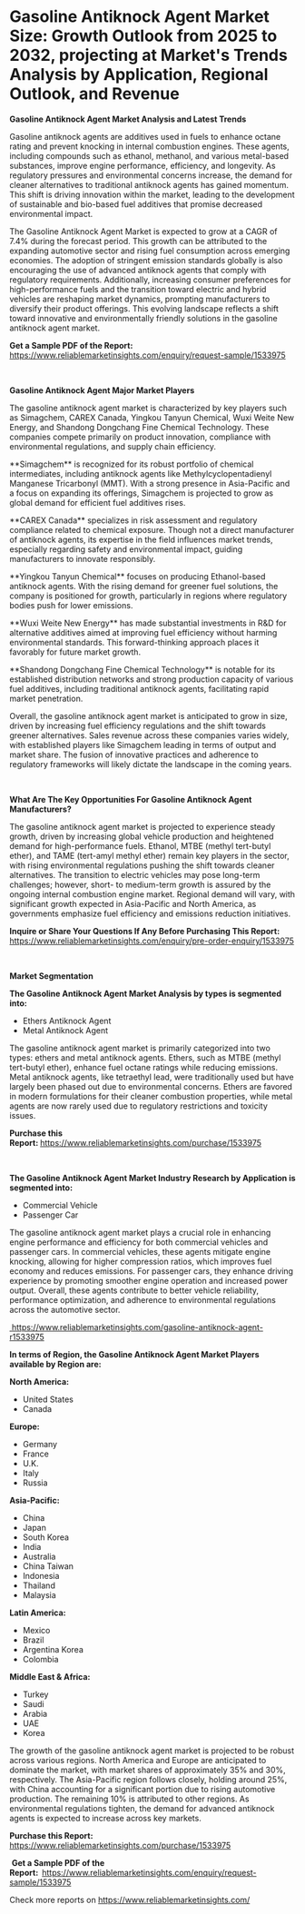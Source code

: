 <p><h1>Gasoline Antiknock Agent Market Size: Growth Outlook from 2025 to 2032, projecting at Market's Trends Analysis by Application, Regional Outlook, and Revenue</h1></p><p><strong>Gasoline Antiknock Agent Market Analysis and Latest Trends</strong></p>
<p><p>Gasoline antiknock agents are additives used in fuels to enhance octane rating and prevent knocking in internal combustion engines. These agents, including compounds such as ethanol, methanol, and various metal-based substances, improve engine performance, efficiency, and longevity. As regulatory pressures and environmental concerns increase, the demand for cleaner alternatives to traditional antiknock agents has gained momentum. This shift is driving innovation within the market, leading to the development of sustainable and bio-based fuel additives that promise decreased environmental impact.</p><p>The Gasoline Antiknock Agent Market is expected to grow at a CAGR of 7.4% during the forecast period. This growth can be attributed to the expanding automotive sector and rising fuel consumption across emerging economies. The adoption of stringent emission standards globally is also encouraging the use of advanced antiknock agents that comply with regulatory requirements. Additionally, increasing consumer preferences for high-performance fuels and the transition toward electric and hybrid vehicles are reshaping market dynamics, prompting manufacturers to diversify their product offerings. This evolving landscape reflects a shift toward innovative and environmentally friendly solutions in the gasoline antiknock agent market.</p></p>
<p><strong>Get a Sample PDF of the Report:&nbsp;</strong> <a href="https://www.reliablemarketinsights.com/enquiry/request-sample/1533975?utm_campaign=2143&utm_medium=2&utm_source=Github&utm_content=ia&utm_term=02022025&utm_id=gasoline-antiknock-agent">https://www.reliablemarketinsights.com/enquiry/request-sample/1533975</a></p>
<p>&nbsp;</p>
<p><strong>Gasoline Antiknock Agent Major Market Players</strong></p>
<p><p>The gasoline antiknock agent market is characterized by key players such as Simagchem, CAREX Canada, Yingkou Tanyun Chemical, Wuxi Weite New Energy, and Shandong Dongchang Fine Chemical Technology. These companies compete primarily on product innovation, compliance with environmental regulations, and supply chain efficiency.</p><p>**Simagchem** is recognized for its robust portfolio of chemical intermediates, including antiknock agents like Methylcyclopentadienyl Manganese Tricarbonyl (MMT). With a strong presence in Asia-Pacific and a focus on expanding its offerings, Simagchem is projected to grow as global demand for efficient fuel additives rises.</p><p>**CAREX Canada** specializes in risk assessment and regulatory compliance related to chemical exposure. Though not a direct manufacturer of antiknock agents, its expertise in the field influences market trends, especially regarding safety and environmental impact, guiding manufacturers to innovate responsibly.</p><p>**Yingkou Tanyun Chemical** focuses on producing Ethanol-based antiknock agents. With the rising demand for greener fuel solutions, the company is positioned for growth, particularly in regions where regulatory bodies push for lower emissions.</p><p>**Wuxi Weite New Energy** has made substantial investments in R&D for alternative additives aimed at improving fuel efficiency without harming environmental standards. This forward-thinking approach places it favorably for future market growth.</p><p>**Shandong Dongchang Fine Chemical Technology** is notable for its established distribution networks and strong production capacity of various fuel additives, including traditional antiknock agents, facilitating rapid market penetration.</p><p>Overall, the gasoline antiknock agent market is anticipated to grow in size, driven by increasing fuel efficiency regulations and the shift towards greener alternatives. Sales revenue across these companies varies widely, with established players like Simagchem leading in terms of output and market share. The fusion of innovative practices and adherence to regulatory frameworks will likely dictate the landscape in the coming years.</p></p>
<p>&nbsp;</p>
<p><strong>What Are The Key Opportunities For Gasoline Antiknock Agent Manufacturers?</strong></p>
<p><p>The gasoline antiknock agent market is projected to experience steady growth, driven by increasing global vehicle production and heightened demand for high-performance fuels. Ethanol, MTBE (methyl tert-butyl ether), and TAME (tert-amyl methyl ether) remain key players in the sector, with rising environmental regulations pushing the shift towards cleaner alternatives. The transition to electric vehicles may pose long-term challenges; however, short- to medium-term growth is assured by the ongoing internal combustion engine market. Regional demand will vary, with significant growth expected in Asia-Pacific and North America, as governments emphasize fuel efficiency and emissions reduction initiatives.</p></p>
<p><strong>Inquire or Share Your Questions If Any Before Purchasing This Report:</strong> <a href="https://www.reliablemarketinsights.com/enquiry/pre-order-enquiry/1533975?utm_campaign=2143&utm_medium=2&utm_source=Github&utm_content=ia&utm_term=02022025&utm_id=gasoline-antiknock-agent">https://www.reliablemarketinsights.com/enquiry/pre-order-enquiry/1533975</a></p>
<p>&nbsp;</p>
<p><strong>Market Segmentation</strong></p>
<p><strong>The Gasoline Antiknock Agent Market Analysis by types is segmented into:</strong></p>
<p><ul><li>Ethers Antiknock Agent</li><li>Metal Antiknock Agent</li></ul></p>
<p><p>The gasoline antiknock agent market is primarily categorized into two types: ethers and metal antiknock agents. Ethers, such as MTBE (methyl tert-butyl ether), enhance fuel octane ratings while reducing emissions. Metal antiknock agents, like tetraethyl lead, were traditionally used but have largely been phased out due to environmental concerns. Ethers are favored in modern formulations for their cleaner combustion properties, while metal agents are now rarely used due to regulatory restrictions and toxicity issues.</p></p>
<p><strong>Purchase this Report:&nbsp;</strong><a href="https://www.reliablemarketinsights.com/purchase/1533975?utm_campaign=2143&utm_medium=2&utm_source=Github&utm_content=ia&utm_term=02022025&utm_id=gasoline-antiknock-agent">https://www.reliablemarketinsights.com/purchase/1533975</a></p>
<p>&nbsp;</p>
<p><strong>The Gasoline Antiknock Agent Market Industry Research by Application is segmented into:</strong></p>
<p><ul><li>Commercial Vehicle</li><li>Passenger Car</li></ul></p>
<p><p>The gasoline antiknock agent market plays a crucial role in enhancing engine performance and efficiency for both commercial vehicles and passenger cars. In commercial vehicles, these agents mitigate engine knocking, allowing for higher compression ratios, which improves fuel economy and reduces emissions. For passenger cars, they enhance driving experience by promoting smoother engine operation and increased power output. Overall, these agents contribute to better vehicle reliability, performance optimization, and adherence to environmental regulations across the automotive sector.</p></p>
<p><a href="https://www.reliablemarketinsights.com/gasoline-antiknock-agent-r1533975?utm_campaign=2143&utm_medium=2&utm_source=Github&utm_content=ia&utm_term=02022025&utm_id=gasoline-antiknock-agent">&nbsp;https://www.reliablemarketinsights.com/gasoline-antiknock-agent-r1533975</a></p>
<p><strong>In terms of Region, the Gasoline Antiknock Agent Market Players available by Region are:</strong></p>
<p>
    <p> <strong> North America: </strong>
        <ul>
            <li>United States</li>
            <li>Canada</li>
        </ul>
        </p> 
    <p> <strong> Europe: </strong>
        <ul>
            <li>Germany</li>
            <li>France</li>
            <li>U.K.</li>
            <li>Italy</li>
            <li>Russia</li>
        </ul>
        </p> 
    <p> <strong> Asia-Pacific: </strong>
        <ul>
            <li>China</li>
            <li>Japan</li>
            <li>South Korea</li>
            <li>India</li>
            <li>Australia</li>
            <li>China Taiwan</li>
            <li>Indonesia</li>
            <li>Thailand</li>
            <li>Malaysia</li>
        </ul>
        </p> 
    <p> <strong> Latin America: </strong>
        <ul>
            <li>Mexico</li>
            <li>Brazil</li>
            <li>Argentina Korea</li>
            <li>Colombia</li>
        </ul>
        </p> 
    <p> <strong> Middle East & Africa: </strong>
        <ul>
            <li>Turkey</li>
            <li>Saudi</li>
            <li>Arabia</li>
            <li>UAE</li>
            <li>Korea</li>
        </ul>
    </p>
    </p>
<p><p>The growth of the gasoline antiknock agent market is projected to be robust across various regions. North America and Europe are anticipated to dominate the market, with market shares of approximately 35% and 30%, respectively. The Asia-Pacific region follows closely, holding around 25%, with China accounting for a significant portion due to rising automotive production. The remaining 10% is attributed to other regions. As environmental regulations tighten, the demand for advanced antiknock agents is expected to increase across key markets.</p></p>
<p><strong>Purchase this Report: </strong><a href="https://www.reliablemarketinsights.com/purchase/1533975?utm_campaign=2143&utm_medium=2&utm_source=Github&utm_content=ia&utm_term=02022025&utm_id=gasoline-antiknock-agent">https://www.reliablemarketinsights.com/purchase/1533975</a></p>
<p>&nbsp;<strong>Get a Sample PDF of the Report:&nbsp;&nbsp;</strong><a href="https://www.reliablemarketinsights.com/enquiry/request-sample/1533975?utm_campaign=2143&utm_medium=2&utm_source=Github&utm_content=ia&utm_term=02022025&utm_id=gasoline-antiknock-agent">https://www.reliablemarketinsights.com/enquiry/request-sample/1533975</a></p>
<p><strong></strong></p>
<p>Check more reports on <a href="https://www.reliablemarketinsights.com/?utm_campaign=2143&utm_medium=2&utm_source=Github&utm_content=ia&utm_term=02022025&utm_id=gasoline-antiknock-agent">https://www.reliablemarketinsights.com/</a></p>